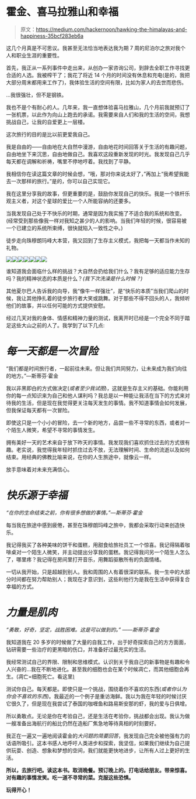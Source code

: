 # 霍金、喜马拉雅山和幸福

> 原文：<https://medium.com/hackernoon/hawking-the-himalayas-and-happiness-35bcf283eb6a>

这几个月真是不可思议。我甚至无法恰当地表达我为期 7 周的尼泊尔之旅对我个人和职业生涯的重要性。

首先，我正从一系列事件中走出来，从创办一家咨询公司，到辞去全职工作寻找更合适的人选。我被榨干了；我花了将近 14 个月的时间没有休息和充电(是的，我把大部分周末都用来工作了)，我体验生活的空间有限，比如为家人的去世而悲伤。

…我很强壮，但不是钢铁。

我也不是个有耐心的人。几年来，我一直想体验喜马拉雅山，几个月前我就预订了一张机票，以此作为向山上跑去的承诺。我需要来自人们和我的生活的空间，我想挑战自己，让我的自爱更上一层楼。

这次旅行的目的是比以前更爱我自己。

我是自由的——自由地在大自然中漫游，自由地花时间回答关于生活的有趣问题，自由地坐下来沉思，自由地做自己。我喜欢这段重新发现的时光。我发现自己几乎每天都在调解和祈祷，嘴里不停地哼着。我找到了平静。

我相信你在读这篇文章的时候会想，“哦，那对你来说太好了，”再加上“我希望我能去一次那样的旅行。”是的，你可以自己实现它。

我在这里分享我的故事，但更重要的是，鼓励你发现自己的快乐。我是一个铁杆乐观主义者，对这个星球的爱比一个人所能容纳的还要多。

当我发现自己处于不快乐的时期，通常是因为我实施了不适合我的系统和改变。(经常受到那些像我一样对我知之甚少的人的影响。当我们年轻的时候，很容易被一个已建立的系统所束缚，很快就陷入一致性之中。)

徒步走向珠穆朗玛峰大本营，我又回到了生存主义模式，我把每一天都当作未知的礼物。

![](img/599b9e627d2027d640ef434e6c8eab88.png)![](img/67cf942b56c8640d14a3d773b21a20e1.png)![](img/75ba1828f1846395379b9ba5d1ed8cb2.png)![](img/931ddbb667d95cec5799951f0d8d8bee.png)![](img/297be037182da55aa4a86abf11cccbf9.png)![](img/9b679c577916d7c0c519560ead8ec31b.png)![](img/f06e1c0124f96ee9b57d880ffdf0e503.png)

谁知道我会面临什么样的挑战？大自然会扔给我们什么？我有足够的适应能力生存吗？我的精神状态的本质是什么？*(我下次洗澡是什么时候？)*

其他夏尔巴人告诉我的向导，我“像牛一样强壮”，是“快乐的本质”当我们爬山的时候，我让其他挣扎着的徒步旅行者大笑或跳舞。对于那些不得不回头的人，我倾听他们的故事，并以任何可能的方式提供安慰。

经过几天对我的身体、情感和精神力量的测试，我离开时已经是一个完全不同于踏足这些大山之前的人了。我学到了以下几点:

# ***每一天都是一次冒险***

“我们都是时间旅行者，一起前往未来。但让我们共同努力，让未来成为我们向往的地方。”―斯蒂芬·霍金

我以非黑即白的方式做决定(*或者至少我试图*)，这就是生存主义的基础。你能利用你的每一点知识来为自己和他人谋利吗？我总是以一种能让我活在当下的方式来对待我的生活，但是现在我觉得更关注每天发生的事情。我不知道事情会如何发展，但我保证每天都有一次冒险。

即使这只是一个小小的冒险，去一个新的地方，品尝一些不寻常的东西，或者对一个陌生人微笑，希望不寻常的事情发生。

拥有美好一天的艺术来自于放下昨天的事情。我发现我们喜欢抓住过去的方式很有趣。老实说，我觉得我年轻时抓住过去不放，无法理解时间、生命的流逝以及如何结束。用经典的佛教比喻来说，在你的人生旅途中，就像云一样。

放手意味着对未来充满信心。

# *快乐源于幸福*

*“在你的生命结束之前，你有很多想做的事情。”―斯蒂芬·霍金*

每当我在旅途中感到疲倦，甚至在珠穆朗玛峰之旅中，我都会采取行动来创造快乐。

我记得我买了各种美味的饼干和蛋糕，用甜食给旅社员工一个惊喜。我记得隔着咖啡桌对一个陌生人微笑，并主动提出分享我的蛋糕。我记得我问另一个陌生人怎么了，哪里疼？我记得在房间里打开音乐，用舞蹈驱散所有的负面情绪。

一切从我开始，只是超越到别人。我和周围的人有着很深的联系。我一生中的大部分时间都在努力帮助别人；我现在才意识到，这些利他行为是我在生活中获得复合幸福的方式。

# *力量是肌肉*

*“勇敢，好奇，坚定，战胜困难。这是可以做到的。”*
*——斯蒂芬·霍金*

我知道我在 20 多岁的时候做了大量的自我工作，出于好奇探索自己的方方面面，钻研需要一些治疗的更黑暗的伤口，并准备好过最充实的生活。

我经常测试自己的界限、限制和思维模式。认识到关于我自己的新事物是有趣和令人兴奋的…我在不断地进化。甚至我的细胞也会在某个时候凋亡，而其他细胞会再生。(凋亡=细胞死亡。看这里[)](https://www.youtube.com/watch?v=lZdj2Cm2tzk)

测试你自己。每天都是。即使只是一个挑战，围绕着你不喜欢的东西(*或者你认为你会不喜欢的东西)*。我最近的一个例子是重访海鲜。我以为我在年轻的时候讨厌它很久了，但是现在我尝试了泰国的咖喱鱼和路易斯安那的虾，我的爱与日俱增。

所以勇敢点。无论是你在考验自己，还是生活在考验你，挑战都会出现。我认为做一艘准备出海航行的船比仍然在造船厂焦急地等待真相的时刻要好。

我正在一遍又一遍地阅读霍金的*大问题的简要回答*，我发现自己完全被他强有力的话语所吸引。这本书感人地呼吁人类进步和探索，我坚信，如果我们继续为自己提供玩耍、创造、想象和梦想的空间，我们就能更快地进步，让所有人过上更好的生活。

**所以，去旅行吧。读这本书。取消晚餐。预订晚上的。打电话给朋友。带来惊喜。对有趣的事情发笑。吃一道不寻常的菜。克服这些恐惧。**

**玩得开心！**